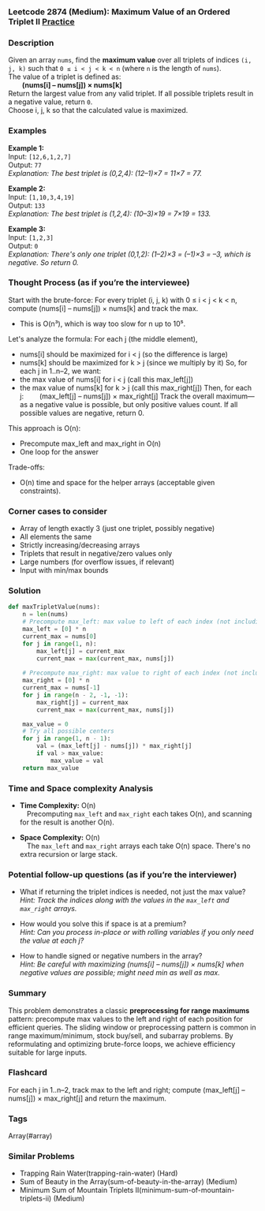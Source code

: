 ### Leetcode 2874 (Medium): Maximum Value of an Ordered Triplet II [Practice](https://leetcode.com/problems/maximum-value-of-an-ordered-triplet-ii)

### Description  
Given an array `nums`, find the **maximum value** over all triplets of indices `(i, j, k)` such that `0 ≤ i < j < k < n` (where `n` is the length of `nums`).  
The value of a triplet is defined as:  
  **(nums[i] – nums[j]) × nums[k]**  
Return the largest value from any valid triplet. If all possible triplets result in a negative value, return `0`.  
Choose i, j, k so that the calculated value is maximized.

### Examples  

**Example 1:**  
Input: `[12,6,1,2,7]`  
Output: `77`  
*Explanation: The best triplet is (0,2,4): (12–1)×7 = 11×7 = 77.*

**Example 2:**  
Input: `[1,10,3,4,19]`  
Output: `133`  
*Explanation: The best triplet is (1,2,4): (10–3)×19 = 7×19 = 133.*

**Example 3:**  
Input: `[1,2,3]`  
Output: `0`  
*Explanation: There's only one triplet (0,1,2): (1–2)×3 = (–1)×3 = –3, which is negative. So return 0.*

### Thought Process (as if you’re the interviewee)  
Start with the brute-force: For every triplet (i, j, k) with 0 ≤ i < j < k < n, compute (nums[i] – nums[j]) × nums[k] and track the max.  
- This is O(n³), which is way too slow for n up to 10⁵.

Let's analyze the formula: For each j (the middle element),  
- nums[i] should be maximized for i < j (so the difference is large)
- nums[k] should be maximized for k > j (since we multiply by it)
So, for each j in 1..n–2, we want:
- the max value of nums[i] for i < j (call this max_left[j])
- the max value of nums[k] for k > j (call this max_right[j])
Then, for each j:
  (max_left[j] – nums[j]) × max_right[j]
Track the overall maximum—as a negative value is possible, but only positive values count. If all possible values are negative, return 0.

This approach is O(n):  
- Precompute max_left and max_right in O(n)
- One loop for the answer

Trade-offs:  
- O(n) time and space for the helper arrays (acceptable given constraints).

### Corner cases to consider  
- Array of length exactly 3 (just one triplet, possibly negative)
- All elements the same
- Strictly increasing/decreasing arrays
- Triplets that result in negative/zero values only
- Large numbers (for overflow issues, if relevant)
- Input with min/max bounds

### Solution

```python
def maxTripletValue(nums):
    n = len(nums)
    # Precompute max_left: max value to left of each index (not including current)
    max_left = [0] * n
    current_max = nums[0]
    for j in range(1, n):
        max_left[j] = current_max
        current_max = max(current_max, nums[j])
    
    # Precompute max_right: max value to right of each index (not including current)
    max_right = [0] * n
    current_max = nums[-1]
    for j in range(n - 2, -1, -1):
        max_right[j] = current_max
        current_max = max(current_max, nums[j])

    max_value = 0
    # Try all possible centers
    for j in range(1, n - 1):
        val = (max_left[j] - nums[j]) * max_right[j]
        if val > max_value:
            max_value = val
    return max_value
```

### Time and Space complexity Analysis  

- **Time Complexity:** O(n)  
 Precomputing `max_left` and `max_right` each takes O(n), and scanning for the result is another O(n).

- **Space Complexity:** O(n)  
 The `max_left` and `max_right` arrays each take O(n) space. There's no extra recursion or large stack.

### Potential follow-up questions (as if you’re the interviewer)  

- What if returning the triplet indices is needed, not just the max value?  
  *Hint: Track the indices along with the values in the `max_left` and `max_right` arrays.*

- How would you solve this if space is at a premium?  
  *Hint: Can you process in-place or with rolling variables if you only need the value at each j?*

- How to handle signed or negative numbers in the array?  
  *Hint: Be careful with maximizing (nums[i] – nums[j]) × nums[k] when negative values are possible; might need min as well as max.*

### Summary
This problem demonstrates a classic **preprocessing for range maximums** pattern: precompute max values to the left and right of each position for efficient queries. The sliding window or preprocessing pattern is common in range maximum/minimum, stock buy/sell, and subarray problems. By reformulating and optimizing brute-force loops, we achieve efficiency suitable for large inputs.


### Flashcard
For each j in 1..n–2, track max to the left and right; compute (max_left[j] – nums[j]) × max_right[j] and return the maximum.

### Tags
Array(#array)

### Similar Problems
- Trapping Rain Water(trapping-rain-water) (Hard)
- Sum of Beauty in the Array(sum-of-beauty-in-the-array) (Medium)
- Minimum Sum of Mountain Triplets II(minimum-sum-of-mountain-triplets-ii) (Medium)